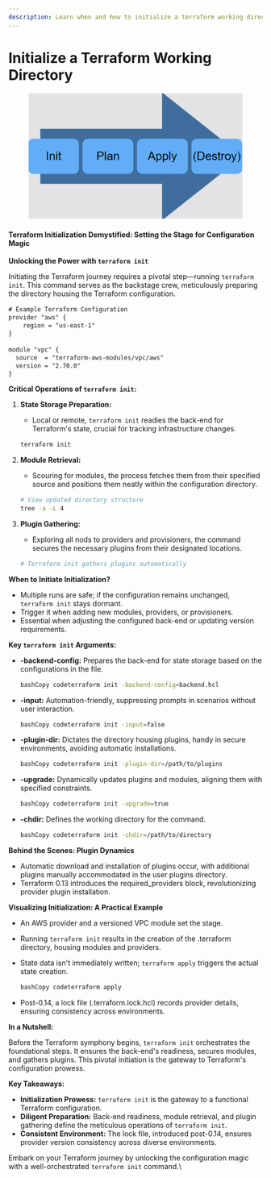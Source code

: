 ```yaml
---
description: Learn when and how to initialize a terraform working directory.
---
```


# Initialize a Terraform Working Directory

<figure><img src="../../.gitbook/assets/image (1).png" alt=""><figcaption></figcaption></figure>

#### Terraform Initialization Demystified: Setting the Stage for Configuration Magic

**Unlocking the Power with `terraform init`**

Initiating the Terraform journey requires a pivotal step—running `terraform init`. This command serves as the backstage crew, meticulously preparing the directory housing the Terraform configuration.

```hcl
# Example Terraform Configuration
provider "aws" {
    region = "us-east-1"
}

module "vpc" {
  source  = "terraform-aws-modules/vpc/aws"
  version = "2.70.0"
}
```

**Critical Operations of `terraform init`:**

1.  **State Storage Preparation:**

    * Local or remote, `terraform init` readies the back-end for Terraform's state, crucial for tracking infrastructure changes.

    ```bash
    terraform init
    ```
2.  **Module Retrieval:**

    * Scouring for modules, the process fetches them from their specified source and positions them neatly within the configuration directory.

    ```bash
    # View updated directory structure
    tree -a -L 4
    ```
3.  **Plugin Gathering:**

    * Exploring all nods to providers and provisioners, the command secures the necessary plugins from their designated locations.

    ```bash
    # Terraform init gathers plugins automatically
    ```

**When to Initiate Initialization?**

* Multiple runs are safe; if the configuration remains unchanged, `terraform init` stays dormant.
* Trigger it when adding new modules, providers, or provisioners.
* Essential when adjusting the configured back-end or updating version requirements.

**Key `terraform init` Arguments:**

*   **-backend-config:** Prepares the back-end for state storage based on the configurations in the file.

    ```bash
    bashCopy codeterraform init -backend-config=backend.hcl
    ```
*   **-input:** Automation-friendly, suppressing prompts in scenarios without user interaction.

    ```bash
    bashCopy codeterraform init -input=false
    ```
*   **-plugin-dir:** Dictates the directory housing plugins, handy in secure environments, avoiding automatic installations.

    ```bash
    bashCopy codeterraform init -plugin-dir=/path/to/plugins
    ```
*   **-upgrade:** Dynamically updates plugins and modules, aligning them with specified constraints.

    ```bash
    bashCopy codeterraform init -upgrade=true
    ```
*   **-chdir:** Defines the working directory for the command.

    ```bash
    bashCopy codeterraform init -chdir=/path/to/directory
    ```

**Behind the Scenes: Plugin Dynamics**

* Automatic download and installation of plugins occur, with additional plugins manually accommodated in the user plugins directory.
* Terraform 0.13 introduces the required\_providers block, revolutionizing provider plugin installation.

**Visualizing Initialization: A Practical Example**

* An AWS provider and a versioned VPC module set the stage.
* Running `terraform init` results in the creation of the .terraform directory, housing modules and providers.
*   State data isn't immediately written; `terraform apply` triggers the actual state creation.

    ```bash
    bashCopy codeterraform apply
    ```
* Post-0.14, a lock file (.terraform.lock.hcl) records provider details, ensuring consistency across environments.

**In a Nutshell:**

Before the Terraform symphony begins, `terraform init` orchestrates the foundational steps. It ensures the back-end's readiness, secures modules, and gathers plugins. This pivotal initiation is the gateway to Terraform's configuration prowess.

**Key Takeaways:**

* **Initialization Prowess:** `terraform init` is the gateway to a functional Terraform configuration.
* **Diligent Preparation:** Back-end readiness, module retrieval, and plugin gathering define the meticulous operations of `terraform init`.
* **Consistent Environment:** The lock file, introduced post-0.14, ensures provider version consistency across diverse environments.

Embark on your Terraform journey by unlocking the configuration magic with a well-orchestrated `terraform init` command.\
